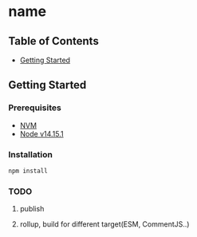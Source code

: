 # __name__

## Table of Contents

- [Getting Started](#getting-started)

## Getting Started

### Prerequisites

- [NVM](https://github.com/nvm-sh/nvm#installing-and-updating)
- [Node v14.15.1](https://nodejs.org/en/blog/release/v14.15.1/)

### Installation

```bash
npm install
```

### TODO

1. publish

2. rollup, build for different target(ESM, CommentJS..)